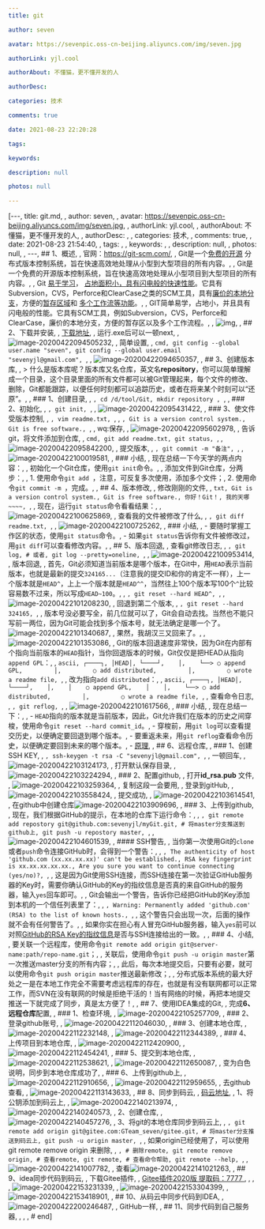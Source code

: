 ```yaml
---
title: git

author: seven

avatar: https://sevenpic.oss-cn-beijing.aliyuncs.com/img/seven.jpg

authorLink: yjl.cool

authorAbout: 不懂猫，更不懂开发的人

authorDesc: 

categories: 技术

comments: true

date: 2021-08-23 22:20:28

tags: 

keywords: 

description: null

photos: null

---
```

[---, title: git.md, , author: seven, , avatar: https://sevenpic.oss-cn-beijing.aliyuncs.com/img/seven.jpg, , authorLink: yjl.cool, , authorAbout: 不懂猫，更不懂开发的人, , authorDesc: , , categories: 技术, , comments: true, , date: 2021-08-23 21:54:40, , tags: , , keywords: , , description: null, , photos: null, , ---, ## 1、概述, , 官网：https://git-scm.com/, , Git是一个[免费的开源](https://git-scm.com/about/free-and-open-source) 分布式版本控制系统，旨在快速高效地处理从小型到大型项目的所有内容。, , Git是一个免费的开源版本控制系统，旨在快速高效地处理从小型项目到大型项目的所有内容。, , Git [易于学习](https://git-scm.com/doc)， [占地面积小，具有闪电般的快速性能](https://git-scm.com/about/small-and-fast)。它具有Subversion，CVS，Perforce和ClearCase之类的SCM工具，具有[廉价的本地分支](https://git-scm.com/about/branching-and-merging)，方便的[暂存区域](https://git-scm.com/about/staging-area)和 [多个工作流等功能](https://git-scm.com/about/distributed)。, , GIT简单易学，占地小，并且具有闪电般的性能。它具有SCM工具，例如Subversion，CVS，Perforce和ClearCase，廉价的本地分支，方便的暂存区以及多个工作流程。, , ![img](https://git-scm.com/images/branching-illustration@2x.png), , ## 2、下载并安装, , [下载地址](https://git-scm.com/downloads), , 运行.exe后可以一顿next, , ![image-20200422094505232](https://sevenpic.oss-cn-beijing.aliyuncs.com/img/image-20200422094505232.png), , 简单设置, , ```cmd, git config --global user.name "seven", git config --global user.email "sevenyjl@gmail.com", ```, , ![image-20200422094650357](https://sevenpic.oss-cn-beijing.aliyuncs.com/img/image-20200422094650357.png), , ## 3、创建版本库, , > 什么是版本库呢？版本库又名仓库，英文名**repository**，你可以简单理解成一个目录，这个目录里面的所有文件都可以被Git管理起来，每个文件的修改、删除，Git都能跟踪，以便任何时刻都可以追踪历史，或者在将来某个时刻可以“还原”。, , ### 1、创建目录, , ```, cd /d/tool/Git, mkdir repository , ```, , ### 2、初始化, , ```, git init, ```, , ![image-20200422095431422](https://sevenpic.oss-cn-beijing.aliyuncs.com/img/image-20200422095431422.png), , ### 3、使文件受版本控制, , ```, vim readme.txt, ```, , ```, Git is a version control system., Git is free software., ```, , wq:保存, , ![image-20200422095602978](https://sevenpic.oss-cn-beijing.aliyuncs.com/img/image-20200422095602978.png), , 告诉git，将文件添加到仓库, , ```cmd, git add readme.txt, git status, ```, , ![image-20200422095842200](https://sevenpic.oss-cn-beijing.aliyuncs.com/img/image-20200422095842200.png), , 提交版本, , ```, git commit -m "备注", ```, , ![image-20200422100019581](https://sevenpic.oss-cn-beijing.aliyuncs.com/img/image-20200422100019581.png), , ###  小结, , 现在总结一下今天学的两点内容：, , 初始化一个Git仓库，使用`git init`命令。, , 添加文件到Git仓库，分两步：, , 1. 使用命令`git add `，注意，可反复多次使用，添加多个文件；, 2. 使用命令`git commit -m `，完成。, , ## 4、版本修改, , 修改刚刚的文件, , ```txt, Git is a version control system., Git is free software., 你好！Git！, 我的天哪~~~~, ```, , 现在，运行`git status`命令看看结果：, , ![image-20200422100625869](https://sevenpic.oss-cn-beijing.aliyuncs.com/img/image-20200422100625869.png), , 查看我的文件被修改了什么, , ```, git diff readme.txt, ```, , ![image-20200422100725262](https://sevenpic.oss-cn-beijing.aliyuncs.com/img/image-20200422100725262.png), , ### 小结, , - 要随时掌握工作区的状态，使用`git status`命令。, - 如果`git status`告诉你有文件被修改过，用`git diff`可以查看修改内容。, , ## 5、版本回退, , 查看git修改日志, , ```, git log, # 或者, git log --pretty=oneline, ```, , ![image-20200422100953414](https://sevenpic.oss-cn-beijing.aliyuncs.com/img/image-20200422100953414.png), , 版本回退, , 首先，Git必须知道当前版本是哪个版本，在Git中，用`HEAD`表示当前版本，也就是最新的提交`324165...`（注意我的提交ID和你的肯定不一样），上一个版本就是`HEAD^`，上上一个版本就是`HEAD^^`，当然往上100个版本写100个`^`比较容易数不过来，所以写成`HEAD~100`。, , ```, git reset --hard HEAD^, ```, , ![image-20200422101208230](https://sevenpic.oss-cn-beijing.aliyuncs.com/img/image-20200422101208230.png), , 回退到第二个版本, , ```, git reset --hard 324165, ```, , 版本号没必要写全，前几位就可以了，Git会自动去找。当然也不能只写前一两位，因为Git可能会找到多个版本号，就无法确定是哪一个了。![image-20200422101340687](https://sevenpic.oss-cn-beijing.aliyuncs.com/img/image-20200422101340687.png), , 果然，我胡汉三又回来了。, , ![image-20200422101353086](https://sevenpic.oss-cn-beijing.aliyuncs.com/img/image-20200422101353086.png), , Git的版本回退速度非常快，因为Git在内部有个指向当前版本的`HEAD`指针，当你回退版本的时候，Git仅仅是把HEAD从指向`append GPL`：, , ```ascii, ┌────┐, │HEAD│, └────┘,    │,    └──> ○ append GPL,         │,         ○ add distributed,         │,         ○ wrote a readme file, ```, , 改为指向`add distributed`：, , ```ascii, ┌────┐, │HEAD│, └────┘,    │,    │    ○ append GPL,    │    │,    └──> ○ add distributed,         │,         ○ wrote a readme file, ```, , 查看命令日志, , ```, git reflog, ```, , ![image-20200422101617566](https://sevenpic.oss-cn-beijing.aliyuncs.com/img/image-20200422101617566.png), , ### 小结, , 现在总结一下：, , - `HEAD`指向的版本就是当前版本，因此，Git允许我们在版本的历史之间穿梭，使用命令`git reset --hard commit_id`。, - 穿梭前，用`git log`可以查看提交历史，以便确定要回退到哪个版本。, - 要重返未来，用`git reflog`查看命令历史，以便确定要回到未来的哪个版本。, - [原理](https://www.liaoxuefeng.com/wiki/896043488029600/897271968352576), , ## 6、远程仓库, , ### 1、创建SSH KEY, , ```, ssh-keygen -t rsa -C "sevenyjl@gmail.com", ```, , 一顿回车, , ![image-20200422103124173](https://sevenpic.oss-cn-beijing.aliyuncs.com/img/image-20200422103124173.png), , 打开默认保存目录, , ![image-20200422103224294](https://sevenpic.oss-cn-beijing.aliyuncs.com/img/image-20200422103224294.png), , ### 2、配置github, , 打开**id_rsa.pub** 文件, , ![image-20200422103259364](https://sevenpic.oss-cn-beijing.aliyuncs.com/img/image-20200422103259364.png), , 复制这段一会要用, , 登录到gitHub, , ![image-20200422103558424](https://sevenpic.oss-cn-beijing.aliyuncs.com/img/image-20200422103558424.png), , 提交成功, , ![image-20200422103614541](https://sevenpic.oss-cn-beijing.aliyuncs.com/img/image-20200422103614541.png), , 在github中创建仓库![image-20200422103909696](https://sevenpic.oss-cn-beijing.aliyuncs.com/img/Snipaste_2020-04-22_10-39-06.png), , ### 3、上传到github, , 现在，我们根据GitHub的提示，在本地的仓库下运行命令：, , ```, git remote add repostory git@github.com:sevenyjl/myGit.git, # 将master分支推送到github上, git push -u repostory master, ```, , ![image-20200422104601539](https://sevenpic.oss-cn-beijing.aliyuncs.com/img/image-20200422104601539.png), , #### SSH警告, , 当你第一次使用Git的`clone`或者`push`命令连接GitHub时，会得到一个警告：, , ```, The authenticity of host 'github.com (xx.xx.xx.xx)' can't be established., RSA key fingerprint is xx.xx.xx.xx.xx., Are you sure you want to continue connecting (yes/no)?, ```, , 这是因为Git使用SSH连接，而SSH连接在第一次验证GitHub服务器的Key时，需要你确认GitHub的Key的指纹信息是否真的来自GitHub的服务器，输入`yes`回车即可。, , Git会输出一个警告，告诉你已经把GitHub的Key添加到本机的一个信任列表里了：, , ```, Warning: Permanently added 'github.com' (RSA) to the list of known hosts., ```, , 这个警告只会出现一次，后面的操作就不会有任何警告了。, , 如果你实在担心有人冒充GitHub服务器，输入`yes`前可以对照[GitHub的RSA Key的指纹信息](https://help.github.com/articles/what-are-github-s-ssh-key-fingerprints/)是否与SSH连接给出的一致。, , ### 4、小结, , 要关联一个远程库，使用命令`git remote add origin git@server-name:path/repo-name.git`；, , 关联后，使用命令`git push -u origin master`第一次推送master分支的所有内容；, , 此后，每次本地提交后，只要有必要，就可以使用命令`git push origin master`推送最新修改；, , 分布式版本系统的最大好处之一是在本地工作完全不需要考虑远程库的存在，也就是有没有联网都可以正常工作，而SVN在没有联网的时候是拒绝干活的！当有网络的时候，再把本地提交推送一下就完成了同步，真是太方便了！, , ## 7、使用IDEA集成的Git, , 完成**6、远程仓库**配置, , ### 1、检查环境, , ![image-20200422105257709](https://sevenpic.oss-cn-beijing.aliyuncs.com/img/image-20200422105257709.png), , ### 2、登录github账号, , ![image-20200422112046030](https://sevenpic.oss-cn-beijing.aliyuncs.com/img/image-20200422112046030.png), , ### 3、创建本地仓库, , ![image-20200422112232148](https://sevenpic.oss-cn-beijing.aliyuncs.com/img/image-20200422112232148.png), , ![image-20200422112344389](git.assets/image-20200422112344389.png), , ### 4、上传项目到本地仓库, , ![image-20200422112420900](https://sevenpic.oss-cn-beijing.aliyuncs.com/img/image-20200422112420900.png), , ![image-20200422112454241](https://sevenpic.oss-cn-beijing.aliyuncs.com/img/image-20200422112454241.png), , ### 5、提交到本地仓库, , ![image-20200422112538621](https://sevenpic.oss-cn-beijing.aliyuncs.com/img/image-20200422112538621.png), , ![image-20200422112650087](https://sevenpic.oss-cn-beijing.aliyuncs.com/img/image-20200422112650087.png), , 变为白色说明，同步到本地仓库成功了, , ### 6、上传到github上, , ![image-20200422112910656](https://sevenpic.oss-cn-beijing.aliyuncs.com/img/image-20200422112910656.png), , ![image-20200422112959655](https://sevenpic.oss-cn-beijing.aliyuncs.com/img/image-20200422112959655.png), , 去github查看, , ![image-20200422113143633](https://sevenpic.oss-cn-beijing.aliyuncs.com/img/image-20200422113143633.png), , ## 8、同步到码云, , [码云地址](https://gitee.com/), , 1、将公钥添加到码云上, , ![image-20200422140213974](https://sevenpic.oss-cn-beijing.aliyuncs.com/img/image-20200422140213974.png), , ![image-20200422140240573](https://sevenpic.oss-cn-beijing.aliyuncs.com/img/image-20200422140240573.png), , 2、创建仓库, , ![image-20200422140457276](https://sevenpic.oss-cn-beijing.aliyuncs.com/img/image-20200422140457276.png), , 3、将git的本地仓库同步到码云上, , ```, git remote add origin git@gitee.com:GTeam_seven/gitee.git, # 将master分支推送到码云上, git push -u origin master, ```, , 如果origin已经使用了，可以使用git remote remove origin 来删除, , ```, # 删除remote, git remote remove origin, # 查看remote, git remote, # 查看命令帮助, git remote --help, ```, , ![image-20200422141007782](https://sevenpic.oss-cn-beijing.aliyuncs.com/img/image-20200422141007782.png), , 查看![image-20200422141021263](https://sevenpic.oss-cn-beijing.aliyuncs.com/img/image-20200422141021263.png), , ## 9、idea同步代码到码云, , 下载Gitee插件, , [Gitee插件2020版 提取码：7777 ](https://pan.baidu.com/s/1ihQy8v9NgdpBmCqpvPKA-A ), , , , ![image-20200422153231339](https://sevenpic.oss-cn-beijing.aliyuncs.com/img/image-20200422153231339.png), , ![image-20200422153304399](https://sevenpic.oss-cn-beijing.aliyuncs.com/img/image-20200422153304399.png), , ![image-20200422153418901](https://sevenpic.oss-cn-beijing.aliyuncs.com/img/image-20200422153418901.png), , ## 10、从码云中同步代码到IDEA, , ![image-20200422200246487](https://sevenpic.oss-cn-beijing.aliyuncs.com/img/image-20200422200246487.png), , GitHub一样, , ## 11、同步代码到自己服务器, , , , # end]
